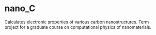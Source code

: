 # nano_C
Calculates electronic properties of various carbon nanostructures. Term project for a graduate course on computational physics of nanomaterials.
